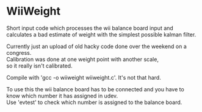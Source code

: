 # WiiWeight
Short input code which processes the wii balance board input and calculates a bad estimate of weight with the simplest possible kalman filter.  

Currently just an upload of old hacky code done over the weekend on a congress.  
Calibration was done at one weight point with another scale,  
so it really isn't calibrated.  

Compile with 'gcc -o wiiweight wiiweight.c'. It's not that hard.  

To use this the wii balance board has to be connected and you have to know which number it has assigned in udev.  
Use 'evtest' to check which number is assigned to the balance board.  
